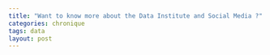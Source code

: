 ```yaml
---
title: "Want to know more about the Data Institute and Social Media ?"
categories: chronique
tags: data
layout: post
---
```


